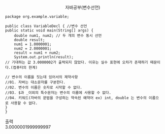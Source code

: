 <center>자바공부(변수선언)</center>

    package org.example.variable;

    public class VariableDecl { //변수 선언
    public static void main(String[] args) {
        double num1, num2; // 두 개의 변수 동시 선언
        double result;
        num1 = 1.0000001;
        num2 = 2.0000001;
        result = num1 + num2;
        System.out.println(result);
    // 기대하는 값 3.0000002가 출력되지 않았다. 이유는 실수 표현에 오차가 존재하기 때문이다.(컴퓨터의 한계)

    // 변수의 이름을 짓는데 있어서의 제약사항
    //01. 자바는 대소문자를 구분한다.
    //02. 변수의 이름은 숫자로 시작할 수 없다.
    //03. $과 _이외의 특수문자는 변수의 이름에 사용할 수 없다.
    //04. 키워드(자바의 문법을 구성하는 약속된 예약어 ex) int, double 는 변수의 이름으로 사용할 수 없다.
    }
    }

출력<br>
3.0000001999999997
